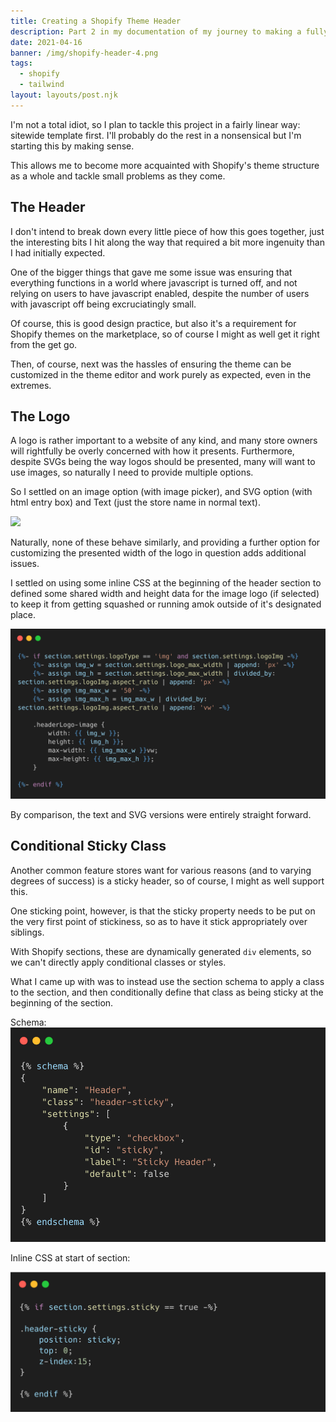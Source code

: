 ```yaml
---
title: Creating a Shopify Theme Header
description: Part 2 in my documentation of my journey to making a fully custom Shopify Theme. I get the header put together with a few interesting tricks.
date: 2021-04-16
banner: /img/shopify-header-4.png
tags:
  - shopify
  - tailwind
layout: layouts/post.njk
---
```

I'm not a total idiot, so I plan to tackle this project in a fairly linear way: sitewide template first. I'll probably do the rest in a nonsensical but I'm starting this by making sense.

This allows me to become more acquainted with Shopify's theme structure as a whole and tackle small problems as they come.

## The Header
I don't intend to break down every little piece of how this goes together, just the interesting bits I hit along the way that required a bit more ingenuity than I had initially expected.

One of the bigger things that gave me some issue was ensuring that everything functions in a world where javascript is turned off, and not relying on users to have javascript enabled, despite the number of users with javascript off being excruciatingly small.

Of course, this is good design practice, but also it's a requirement for Shopify themes on the marketplace, so of course I might as well get it right from the get go.

Then, of course, next was the hassles of ensuring the theme can be customized in the theme editor and work purely as expected, even in the extremes.

## The Logo
A logo is rather important to a website of any kind, and many store owners will rightfully be overly concerned with how it presents. Furthermore, despite SVGs being the way logos should be presented, many will want to use images, so naturally I need to provide multiple options.

So I settled on an image option (with image picker), and SVG option (with html entry box) and Text (just the store name in normal text).

<img src="/img/shopify-header-3" class="w-full max-w-md mx-auto"/>

Naturally, none of these behave similarly, and providing a further option for customizing the presented width of the logo in question adds additional issues.

I settled on using some inline CSS at the beginning of the header section to defined some shared width and height data for the image logo (if selected) to keep it from getting squashed or running amok outside of it's designated place.

<img class="w-full max-w-md mx-auto rounded-lg shadow-lg" src="/img/shopify-header-img.png"/>

By comparison, the text and SVG versions were entirely straight forward.

## Conditional Sticky Class
Another common feature stores want for various reasons (and to varying degrees of success) is a sticky header, so of course, I might as well support this.

One sticking point, however, is that the sticky property needs to be put on the very first point of stickiness, so as to have it stick appropriately over siblings.

With Shopify sections, these are dynamically generated `div` elements, so we can't directly apply conditional classes or styles.

What I came up with was to instead use the section schema to apply a class to the section, and then conditionally define that class as being sticky at the beginning of the section.

Schema:
<img class="w-full max-w-md mx-auto rounded-lg shadow-lg" src="/img/shopify-header-schema.png"/>

Inline CSS at start of section:
<div x-data="img()">
<img class="w-full max-w-md mx-auto rounded-lg shadow-lg" src="/img/shopify-header-sticky.png" @click="show-code-3 = true"/>
	<div class="overflow-hidden; max-w-md w-full rounded-lg shadow-lg bg-gray-700 text-gray-100" x-show="show-code-3" style="display:none;" x-text="code-3"></div>
</div>

<script>function img() {return {img: num,code-3: '{% if section.settings.sticky == true -%}.header-sticky {position: sticky;top: 0;z-index:15;}{% endif %}',show-code-3: false}}</script>